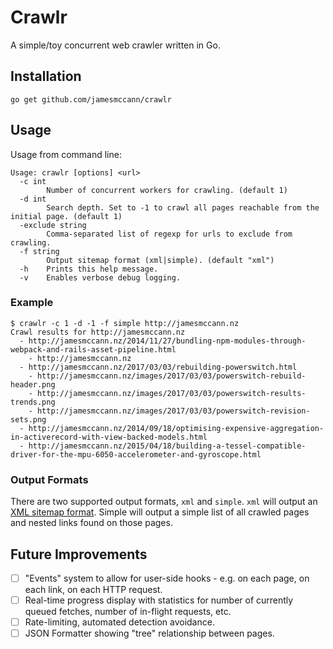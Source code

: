 # Crawlr

A simple/toy concurrent web crawler written in Go.

## Installation

```
go get github.com/jamesmccann/crawlr
```

## Usage

Usage from command line: 

```
Usage: crawlr [options] <url>
  -c int
    	Number of concurrent workers for crawling. (default 1)
  -d int
    	Search depth. Set to -1 to crawl all pages reachable from the initial page. (default 1)
  -exclude string
    	Comma-separated list of regexp for urls to exclude from crawling.
  -f string
    	Output sitemap format (xml|simple). (default "xml")
  -h	Prints this help message.
  -v	Enables verbose debug logging.
```

### Example

```
$ crawlr -c 1 -d -1 -f simple http://jamesmccann.nz
Crawl results for http://jamesmccann.nz
  - http://jamesmccann.nz/2014/11/27/bundling-npm-modules-through-webpack-and-rails-asset-pipeline.html
    - http://jamesmccann.nz
  - http://jamesmccann.nz/2017/03/03/rebuilding-powerswitch.html
    - http://jamesmccann.nz/images/2017/03/03/powerswitch-rebuild-header.png
    - http://jamesmccann.nz/images/2017/03/03/powerswitch-results-trends.png
    - http://jamesmccann.nz/images/2017/03/03/powerswitch-revision-sets.png
  - http://jamesmccann.nz/2014/09/18/optimising-expensive-aggregation-in-activerecord-with-view-backed-models.html
  - http://jamesmccann.nz/2015/04/18/building-a-tessel-compatible-driver-for-the-mpu-6050-accelerometer-and-gyroscope.html
```

### Output Formats

There are two supported output formats, `xml` and `simple`. `xml` will
output an [XML sitemap format](http://sitemap.org). Simple will output a
simple list of all crawled pages and nested links found on those pages.

## Future Improvements

- [ ] "Events" system to allow for user-side hooks - e.g. on each page,
  on each link, on each HTTP request.
- [ ] Real-time progress display with statistics for number of currently
  queued fetches, number of in-flight requests, etc.
- [ ] Rate-limiting, automated detection avoidance.
- [ ] JSON Formatter showing "tree" relationship between pages.
